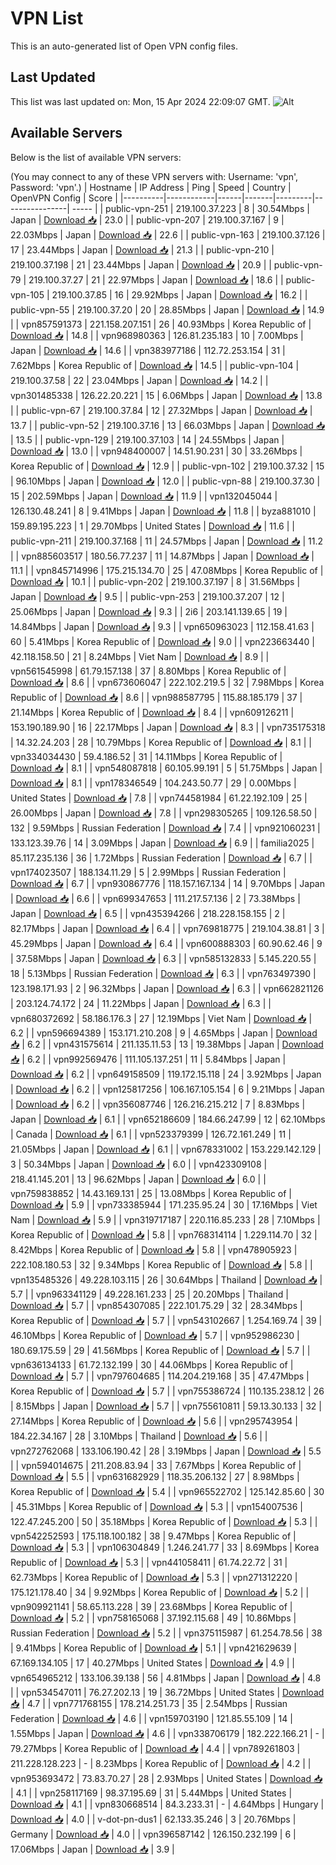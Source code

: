 # VPN List

This is an auto-generated list of Open VPN config files.

## Last Updated

This list was last updated on: Mon, 15 Apr 2024 22:09:07 GMT.
![Alt](https://repobeats.axiom.co/api/embed/186b98318ef1479477931607c1ad7d823f12451f.svg "Repobeats analytics image")

## Available Servers

Below is the list of available VPN servers:

(You may connect to any of these VPN servers with: Username: 'vpn', Password: 'vpn'.)
| Hostname | IP Address | Ping | Speed | Country | OpenVPN Config | Score |
|----------|------------|------|-------|---------|----------------| ----- |
| public-vpn-251 | 219.100.37.223 | 8 | 30.54Mbps | Japan | [Download 📥](./configs/server_0_JP.ovpn) | 23.0 |
| public-vpn-207 | 219.100.37.167 | 9 | 22.03Mbps | Japan | [Download 📥](./configs/server_1_JP.ovpn) | 22.6 |
| public-vpn-163 | 219.100.37.126 | 17 | 23.44Mbps | Japan | [Download 📥](./configs/server_2_JP.ovpn) | 21.3 |
| public-vpn-210 | 219.100.37.198 | 21 | 23.44Mbps | Japan | [Download 📥](./configs/server_3_JP.ovpn) | 20.9 |
| public-vpn-79 | 219.100.37.27 | 21 | 22.97Mbps | Japan | [Download 📥](./configs/server_4_JP.ovpn) | 18.6 |
| public-vpn-105 | 219.100.37.85 | 16 | 29.92Mbps | Japan | [Download 📥](./configs/server_5_JP.ovpn) | 16.2 |
| public-vpn-55 | 219.100.37.20 | 20 | 28.85Mbps | Japan | [Download 📥](./configs/server_6_JP.ovpn) | 14.9 |
| vpn857591373 | 221.158.207.151 | 26 | 40.93Mbps | Korea Republic of | [Download 📥](./configs/server_7_KR.ovpn) | 14.8 |
| vpn968980363 | 126.81.235.183 | 10 | 7.00Mbps | Japan | [Download 📥](./configs/server_8_JP.ovpn) | 14.6 |
| vpn383977186 | 112.72.253.154 | 31 | 7.62Mbps | Korea Republic of | [Download 📥](./configs/server_9_KR.ovpn) | 14.5 |
| public-vpn-104 | 219.100.37.58 | 22 | 23.04Mbps | Japan | [Download 📥](./configs/server_10_JP.ovpn) | 14.2 |
| vpn301485338 | 126.22.20.221 | 15 | 6.06Mbps | Japan | [Download 📥](./configs/server_11_JP.ovpn) | 13.8 |
| public-vpn-67 | 219.100.37.84 | 12 | 27.32Mbps | Japan | [Download 📥](./configs/server_12_JP.ovpn) | 13.7 |
| public-vpn-52 | 219.100.37.16 | 13 | 66.03Mbps | Japan | [Download 📥](./configs/server_13_JP.ovpn) | 13.5 |
| public-vpn-129 | 219.100.37.103 | 14 | 24.55Mbps | Japan | [Download 📥](./configs/server_14_JP.ovpn) | 13.0 |
| vpn948400007 | 14.51.90.231 | 30 | 33.26Mbps | Korea Republic of | [Download 📥](./configs/server_15_KR.ovpn) | 12.9 |
| public-vpn-102 | 219.100.37.32 | 15 | 96.10Mbps | Japan | [Download 📥](./configs/server_16_JP.ovpn) | 12.0 |
| public-vpn-88 | 219.100.37.30 | 15 | 202.59Mbps | Japan | [Download 📥](./configs/server_17_JP.ovpn) | 11.9 |
| vpn132045044 | 126.130.48.241 | 8 | 9.41Mbps | Japan | [Download 📥](./configs/server_18_JP.ovpn) | 11.8 |
| byza881010 | 159.89.195.223 | 1 | 29.70Mbps | United States | [Download 📥](./configs/server_19_US.ovpn) | 11.6 |
| public-vpn-211 | 219.100.37.168 | 11 | 24.57Mbps | Japan | [Download 📥](./configs/server_20_JP.ovpn) | 11.2 |
| vpn885603517 | 180.56.77.237 | 11 | 14.87Mbps | Japan | [Download 📥](./configs/server_21_JP.ovpn) | 11.1 |
| vpn845714996 | 175.215.134.70 | 25 | 47.08Mbps | Korea Republic of | [Download 📥](./configs/server_22_KR.ovpn) | 10.1 |
| public-vpn-202 | 219.100.37.197 | 8 | 31.56Mbps | Japan | [Download 📥](./configs/server_23_JP.ovpn) | 9.5 |
| public-vpn-253 | 219.100.37.207 | 12 | 25.06Mbps | Japan | [Download 📥](./configs/server_24_JP.ovpn) | 9.3 |
| 2i6 | 203.141.139.65 | 19 | 14.84Mbps | Japan | [Download 📥](./configs/server_25_JP.ovpn) | 9.3 |
| vpn650963023 | 112.158.41.63 | 60 | 5.41Mbps | Korea Republic of | [Download 📥](./configs/server_26_KR.ovpn) | 9.0 |
| vpn223663440 | 42.118.158.50 | 21 | 8.24Mbps | Viet Nam | [Download 📥](./configs/server_27_VN.ovpn) | 8.9 |
| vpn561545998 | 61.79.157.138 | 37 | 8.80Mbps | Korea Republic of | [Download 📥](./configs/server_28_KR.ovpn) | 8.6 |
| vpn673606047 | 222.102.219.5 | 32 | 7.98Mbps | Korea Republic of | [Download 📥](./configs/server_29_KR.ovpn) | 8.6 |
| vpn988587795 | 115.88.185.179 | 37 | 21.14Mbps | Korea Republic of | [Download 📥](./configs/server_30_KR.ovpn) | 8.4 |
| vpn609126211 | 153.190.189.90 | 16 | 22.17Mbps | Japan | [Download 📥](./configs/server_31_JP.ovpn) | 8.3 |
| vpn735175318 | 14.32.24.203 | 28 | 10.79Mbps | Korea Republic of | [Download 📥](./configs/server_32_KR.ovpn) | 8.1 |
| vpn334034430 | 59.4.186.52 | 31 | 14.11Mbps | Korea Republic of | [Download 📥](./configs/server_33_KR.ovpn) | 8.1 |
| vpn548087818 | 60.105.99.191 | 5 | 51.75Mbps | Japan | [Download 📥](./configs/server_34_JP.ovpn) | 8.1 |
| vpn178346549 | 104.243.50.77 | 29 | 0.00Mbps | United States | [Download 📥](./configs/server_35_US.ovpn) | 7.8 |
| vpn744581984 | 61.22.192.109 | 25 | 26.00Mbps | Japan | [Download 📥](./configs/server_36_JP.ovpn) | 7.8 |
| vpn298305265 | 109.126.58.50 | 132 | 9.59Mbps | Russian Federation | [Download 📥](./configs/server_37_RU.ovpn) | 7.4 |
| vpn921060231 | 133.123.39.76 | 14 | 3.09Mbps | Japan | [Download 📥](./configs/server_38_JP.ovpn) | 6.9 |
| familia2025 | 85.117.235.136 | 36 | 1.72Mbps | Russian Federation | [Download 📥](./configs/server_39_RU.ovpn) | 6.7 |
| vpn174023507 | 188.134.11.29 | 5 | 2.99Mbps | Russian Federation | [Download 📥](./configs/server_40_RU.ovpn) | 6.7 |
| vpn930867776 | 118.157.167.134 | 14 | 9.70Mbps | Japan | [Download 📥](./configs/server_41_JP.ovpn) | 6.6 |
| vpn699347653 | 111.217.57.136 | 2 | 73.38Mbps | Japan | [Download 📥](./configs/server_42_JP.ovpn) | 6.5 |
| vpn435394266 | 218.228.158.155 | 2 | 82.17Mbps | Japan | [Download 📥](./configs/server_43_JP.ovpn) | 6.4 |
| vpn769818775 | 219.104.38.81 | 3 | 45.29Mbps | Japan | [Download 📥](./configs/server_44_JP.ovpn) | 6.4 |
| vpn600888303 | 60.90.62.46 | 9 | 37.58Mbps | Japan | [Download 📥](./configs/server_45_JP.ovpn) | 6.3 |
| vpn585132833 | 5.145.220.55 | 18 | 5.13Mbps | Russian Federation | [Download 📥](./configs/server_46_RU.ovpn) | 6.3 |
| vpn763497390 | 123.198.171.93 | 2 | 96.32Mbps | Japan | [Download 📥](./configs/server_47_JP.ovpn) | 6.3 |
| vpn662821126 | 203.124.74.172 | 24 | 11.22Mbps | Japan | [Download 📥](./configs/server_48_JP.ovpn) | 6.3 |
| vpn680372692 | 58.186.176.3 | 27 | 12.19Mbps | Viet Nam | [Download 📥](./configs/server_49_VN.ovpn) | 6.2 |
| vpn596694389 | 153.171.210.208 | 9 | 4.65Mbps | Japan | [Download 📥](./configs/server_50_JP.ovpn) | 6.2 |
| vpn431575614 | 211.135.11.53 | 13 | 19.38Mbps | Japan | [Download 📥](./configs/server_51_JP.ovpn) | 6.2 |
| vpn992569476 | 111.105.137.251 | 11 | 5.84Mbps | Japan | [Download 📥](./configs/server_52_JP.ovpn) | 6.2 |
| vpn649158509 | 119.172.15.118 | 24 | 3.92Mbps | Japan | [Download 📥](./configs/server_53_JP.ovpn) | 6.2 |
| vpn125817256 | 106.167.105.154 | 6 | 9.21Mbps | Japan | [Download 📥](./configs/server_54_JP.ovpn) | 6.2 |
| vpn356087746 | 126.216.215.212 | 7 | 8.83Mbps | Japan | [Download 📥](./configs/server_55_JP.ovpn) | 6.1 |
| vpn652186609 | 184.66.247.99 | 12 | 62.10Mbps | Canada | [Download 📥](./configs/server_56_CA.ovpn) | 6.1 |
| vpn523379399 | 126.72.161.249 | 11 | 21.05Mbps | Japan | [Download 📥](./configs/server_57_JP.ovpn) | 6.1 |
| vpn678331002 | 153.229.142.129 | 3 | 50.34Mbps | Japan | [Download 📥](./configs/server_58_JP.ovpn) | 6.0 |
| vpn423309108 | 218.41.145.201 | 13 | 96.62Mbps | Japan | [Download 📥](./configs/server_59_JP.ovpn) | 6.0 |
| vpn759838852 | 14.43.169.131 | 25 | 13.08Mbps | Korea Republic of | [Download 📥](./configs/server_60_KR.ovpn) | 5.9 |
| vpn733385944 | 171.235.95.24 | 30 | 17.16Mbps | Viet Nam | [Download 📥](./configs/server_61_VN.ovpn) | 5.9 |
| vpn319717187 | 220.116.85.233 | 28 | 7.10Mbps | Korea Republic of | [Download 📥](./configs/server_62_KR.ovpn) | 5.8 |
| vpn768314114 | 1.229.114.70 | 32 | 8.42Mbps | Korea Republic of | [Download 📥](./configs/server_63_KR.ovpn) | 5.8 |
| vpn478905923 | 222.108.180.53 | 32 | 9.34Mbps | Korea Republic of | [Download 📥](./configs/server_64_KR.ovpn) | 5.8 |
| vpn135485326 | 49.228.103.115 | 26 | 30.64Mbps | Thailand | [Download 📥](./configs/server_65_TH.ovpn) | 5.7 |
| vpn963341129 | 49.228.161.233 | 25 | 20.20Mbps | Thailand | [Download 📥](./configs/server_66_TH.ovpn) | 5.7 |
| vpn854307085 | 222.101.75.29 | 32 | 28.34Mbps | Korea Republic of | [Download 📥](./configs/server_67_KR.ovpn) | 5.7 |
| vpn543102667 | 1.254.169.74 | 39 | 46.10Mbps | Korea Republic of | [Download 📥](./configs/server_68_KR.ovpn) | 5.7 |
| vpn952986230 | 180.69.175.59 | 29 | 41.56Mbps | Korea Republic of | [Download 📥](./configs/server_69_KR.ovpn) | 5.7 |
| vpn636134133 | 61.72.132.199 | 30 | 44.06Mbps | Korea Republic of | [Download 📥](./configs/server_70_KR.ovpn) | 5.7 |
| vpn797604685 | 114.204.219.168 | 35 | 47.47Mbps | Korea Republic of | [Download 📥](./configs/server_71_KR.ovpn) | 5.7 |
| vpn755386724 | 110.135.238.12 | 26 | 8.15Mbps | Japan | [Download 📥](./configs/server_72_JP.ovpn) | 5.7 |
| vpn755610811 | 59.13.30.133 | 32 | 27.14Mbps | Korea Republic of | [Download 📥](./configs/server_73_KR.ovpn) | 5.6 |
| vpn295743954 | 184.22.34.167 | 28 | 3.10Mbps | Thailand | [Download 📥](./configs/server_74_TH.ovpn) | 5.6 |
| vpn272762068 | 133.106.190.42 | 28 | 3.19Mbps | Japan | [Download 📥](./configs/server_75_JP.ovpn) | 5.5 |
| vpn594014675 | 211.208.83.94 | 33 | 7.67Mbps | Korea Republic of | [Download 📥](./configs/server_76_KR.ovpn) | 5.5 |
| vpn631682929 | 118.35.206.132 | 27 | 8.98Mbps | Korea Republic of | [Download 📥](./configs/server_77_KR.ovpn) | 5.4 |
| vpn965522702 | 125.142.85.60 | 30 | 45.31Mbps | Korea Republic of | [Download 📥](./configs/server_78_KR.ovpn) | 5.3 |
| vpn154007536 | 122.47.245.200 | 50 | 35.18Mbps | Korea Republic of | [Download 📥](./configs/server_79_KR.ovpn) | 5.3 |
| vpn542252593 | 175.118.100.182 | 38 | 9.47Mbps | Korea Republic of | [Download 📥](./configs/server_80_KR.ovpn) | 5.3 |
| vpn106304849 | 1.246.241.77 | 33 | 8.69Mbps | Korea Republic of | [Download 📥](./configs/server_81_KR.ovpn) | 5.3 |
| vpn441058411 | 61.74.22.72 | 31 | 62.73Mbps | Korea Republic of | [Download 📥](./configs/server_82_KR.ovpn) | 5.3 |
| vpn271312220 | 175.121.178.40 | 34 | 9.92Mbps | Korea Republic of | [Download 📥](./configs/server_83_KR.ovpn) | 5.2 |
| vpn909921141 | 58.65.113.228 | 39 | 23.68Mbps | Korea Republic of | [Download 📥](./configs/server_84_KR.ovpn) | 5.2 |
| vpn758165068 | 37.192.115.68 | 49 | 10.86Mbps | Russian Federation | [Download 📥](./configs/server_85_RU.ovpn) | 5.2 |
| vpn375115987 | 61.254.78.56 | 38 | 9.41Mbps | Korea Republic of | [Download 📥](./configs/server_86_KR.ovpn) | 5.1 |
| vpn421629639 | 67.169.134.105 | 17 | 40.27Mbps | United States | [Download 📥](./configs/server_87_US.ovpn) | 4.9 |
| vpn654965212 | 133.106.39.138 | 56 | 4.81Mbps | Japan | [Download 📥](./configs/server_88_JP.ovpn) | 4.8 |
| vpn534547011 | 76.27.202.13 | 19 | 36.72Mbps | United States | [Download 📥](./configs/server_89_US.ovpn) | 4.7 |
| vpn771768155 | 178.214.251.73 | 35 | 2.54Mbps | Russian Federation | [Download 📥](./configs/server_90_RU.ovpn) | 4.6 |
| vpn159703190 | 121.85.55.109 | 14 | 1.55Mbps | Japan | [Download 📥](./configs/server_91_JP.ovpn) | 4.6 |
| vpn338706179 | 182.222.166.21 | - | 79.27Mbps | Korea Republic of | [Download 📥](./configs/server_92_KR.ovpn) | 4.4 |
| vpn789261803 | 211.228.128.223 | - | 8.23Mbps | Korea Republic of | [Download 📥](./configs/server_93_KR.ovpn) | 4.2 |
| vpn953693472 | 73.83.70.27 | 28 | 2.93Mbps | United States | [Download 📥](./configs/server_94_US.ovpn) | 4.1 |
| vpn258117169 | 98.37.195.69 | 31 | 5.44Mbps | United States | [Download 📥](./configs/server_95_US.ovpn) | 4.1 |
| vpn830668514 | 84.3.233.31 | - | 4.64Mbps | Hungary | [Download 📥](./configs/server_96_HU.ovpn) | 4.0 |
| v-dot-pn-dus1 | 62.133.35.246 | 3 | 20.76Mbps | Germany | [Download 📥](./configs/server_97_DE.ovpn) | 4.0 |
| vpn396587142 | 126.150.232.199 | 6 | 17.06Mbps | Japan | [Download 📥](./configs/server_98_JP.ovpn) | 3.9 |
